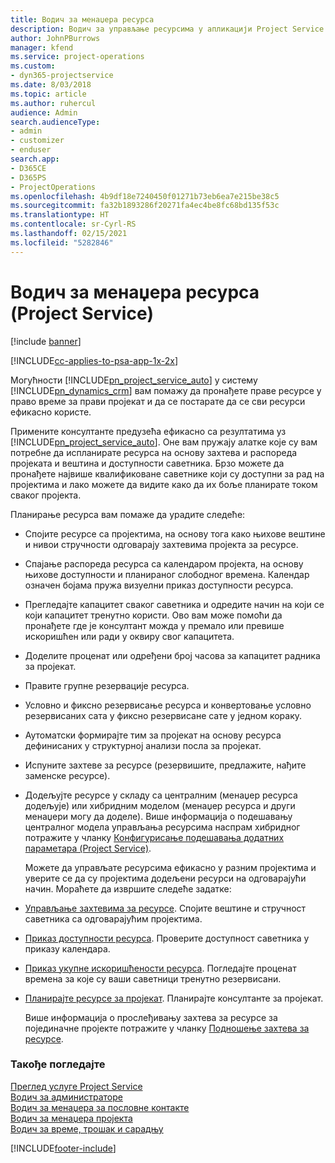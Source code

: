```yaml
---
title: Водич за менаџера ресурса
description: Водич за управљање ресурсима у апликацији Project Service
author: JohnPBurrows
manager: kfend
ms.service: project-operations
ms.custom:
- dyn365-projectservice
ms.date: 8/03/2018
ms.topic: article
ms.author: ruhercul
audience: Admin
search.audienceType:
- admin
- customizer
- enduser
search.app:
- D365CE
- D365PS
- ProjectOperations
ms.openlocfilehash: 4b9df18e7240450f01271b73eb6ea7e215be38c5
ms.sourcegitcommit: fa32b1893286f20271fa4ec4be8fc68bd135f53c
ms.translationtype: HT
ms.contentlocale: sr-Cyrl-RS
ms.lasthandoff: 02/15/2021
ms.locfileid: "5282846"
---
```

# <a name="resource-manager-guide-project-service"></a>Водич за менаџера ресурса (Project Service)

[!include [banner](../includes/psa-now-project-operations.md)]

[!INCLUDE[cc-applies-to-psa-app-1x-2x](../includes/cc-applies-to-psa-app-1x-2x.md)]

Могућности [!INCLUDE[pn_project_service_auto](../includes/pn-project-service-auto.md)] у систему [!INCLUDE[pn_dynamics_crm](../includes/pn-dynamics-crm.md)] вам помажу да пронађете праве ресурсе у право време за прави пројекат и да се постарате да се сви ресурси ефикасно користе.  
  
 Примените консултанте предузећа ефикасно са резултатима уз [!INCLUDE[pn_project_service_auto](../includes/pn-project-service-auto.md)]. Оне вам пружају алатке које су вам потребне да испланирате ресурса на основу захтева и распореда пројеката и вештина и доступности саветника. Брзо можете да пронађете највише квалификоване саветнике који су доступни за рад на пројектима и лако можете да видите како да их боље планирате током сваког пројекта.  
  
 Планирање ресурса вам помаже да урадите следеће:  
  
- Спојите ресурсе са пројектима, на основу тога како њихове вештине и нивои стручности одговарају захтевима пројекта за ресурсе.  
  
- Спајање распореда ресурса са календаром пројекта, на основу њихове доступности и планираног слободног времена. Календар означен бојама пружа визуелни приказ доступности ресурса.  
  
- Прегледајте капацитет сваког саветника и одредите начин на који се који капацитет тренутно користи. Ово вам може помоћи да пронађете где је консултант можда у премало или превише искоришћен или ради у оквиру свог капацитета.  
  
- Доделите проценат или одређени број часова за капацитет радника за пројекат.  
  
- Правите групне резервације ресурса.  
  
- Условно и фиксно резервисање ресурса и конвертовање условно резервисаних сата у фиксно резервисане сате у једном кораку.  
  
- Аутоматски формирајте тим за пројекат на основу ресурса дефинисаних у структурној анализи посла за пројекат.  
  
- Испуните захтеве за ресурсе (резервишите, предлажите, нађите заменске ресурсе).  
  
- Додељујте ресурсе у складу са централним (менаџер ресурса додељује) или хибридним моделом (менаџер ресурса и други менаџери могу да доделе). Више информација о подешавању централног модела управљања ресурсима наспрам хибридног потражите у чланку [Конфигурисање подешавања додатних параметара (Project Service)](../psa/configure-additional-parameters-settings.md).  
  
  Можете да управљате ресурсима ефикасно у разним пројектима и уверите се да су пројектима додељени ресурси на одговарајући начин. Мораћете да извршите следеће задатке:  
  
- [Управљање захтевима за ресурсе](../psa/manage-resource-requests.md). Спојите вештине и стручност саветника са одговарајућим пројектима.  
  
- [Приказ доступности ресурса](../psa/view-resource-availability.md). Проверите доступност саветника у приказу календара.  
  
- [Приказ укупне искоришћености ресурса](../psa/view-resource-utilization.md). Погледајте проценат времена за које су ваши саветници тренутно резервисани.  
  
- [Планирајте ресурсе за пројекат](../psa/schedule-resources-project.md). Планирајте консултанте за пројекат.  
  
  Више информација о прослеђивању захтева за ресурсе за појединачне пројекте потражите у чланку [Подношење захтева за ресурсе](../psa/submit-resource-requests.md).  
  
### <a name="see-also"></a>Такође погледајте  
 [Преглед услуге Project Service](../psa/overview.md)   
 [Водич за администраторе](../psa/admin-guide.md)   
 [Водич за менаџера за пословне контакте](../psa/account-manager-guide.md)   
 [Водич за менаџера пројекта](../psa/project-manager-guide.md)   
 [Водич за време, трошак и сарадњу](../psa/time-expense-collaboration-guide.md)


[!INCLUDE[footer-include](../includes/footer-banner.md)]